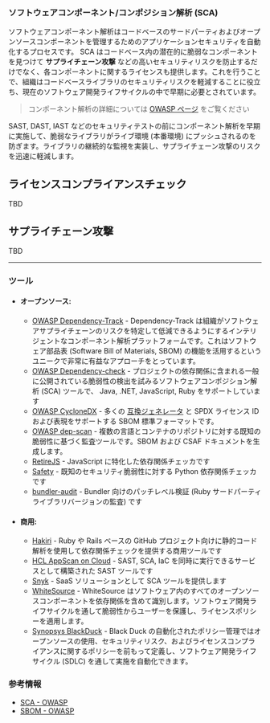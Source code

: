 ### ソフトウェアコンポーネント/コンポジション解析 (SCA)

ソフトウェアコンポーネント解析はコードベースのサードパーティおよびオープンソースコンポーネントを管理するためのアプリケーションセキュリティを自動化するプロセスです。 SCA はコードベース内の潜在的に脆弱なコンポーネントを見つけて **サプライチェーン攻撃** などの高いセキュリティリスクを防止するだけでなく、各コンポーネントに関するライセンスも提供します。これを行うことで、組織はコードベースライブラリのセキュリティリスクを軽減することに役立ち、現在のソフトウェア開発ライフサイクルの中で早期に必要とされています。

> コンポーネント解析の詳細については [OWASP ページ](https://owasp.org/www-community/Component_Analysis) をご覧ください

SAST, DAST, IAST などのセキュリティテストの前にコンポーネント解析を早期に実施して、脆弱なライブラリがライブ環境 (本番環境) にプッシュされるのを防ぎます。ライブラリの継続的な監視を実装し、サプライチェーン攻撃のリスクを迅速に軽減します。

## ライセンスコンプライアンスチェック
TBD

## サプライチェーン攻撃
TBD

---
### ツール
- #### オープンソース:
  + [OWASP Dependency-Track](https://owasp.org/www-project-dependency-track/) -   Dependency-Track は組織がソフトウェアサプライチェーンのリスクを特定して低減できるようにするインテリジェントなコンポーネント解析プラットフォームです。これはソフトウェア部品表 (Software Bill of Materials, SBOM) の機能を活用するというユニークで非常に有益なアプローチをとっています。
  + [OWASP Dependency-check](https://owasp.org/www-project-dependency-check) - プロジェクトの依存関係に含まれる一般に公開されている脆弱性の検出を試みるソフトウェアコンポジション解析 (SCA) ツールで、 Java, .NET, JavaScript, Ruby をサポートしています
  + [OWASP CycloneDX](https://cyclonedx.org/) - 多くの [互換ジェネレータ](https://cyclonedx.org/tool-center/) と SPDX ライセンス ID および表現をサポートする SBOM 標準フォーマットです。
  + [OWASP dep-scan](https://owasp.org/www-project-dep-scan/) - 複数の言語とコンテナのリポジトリに対する既知の脆弱性に基づく監査ツールです。SBOM および CSAF ドキュメントを生成します。
  + [RetireJS](https://github.com/RetireJS/retire.js) - JavaScript に特化した依存関係チェッカです
  + [Safety](https://github.com/pyupio/safety) - 既知のセキュリティ脆弱性に対する Python 依存関係チェッカです
  + [bundler-audit](https://github.com/rubysec/bundler-audit) - Bundler 向けのパッチレベル検証 (Ruby サードパーティライブラリバージョンの監査) です

- #### 商用:
  + [Hakiri](https://hakiri.io/) - Ruby や Rails ベースの GitHub プロジェクト向けに静的コード解析を使用して依存関係チェックを提供する商用ツールです
  + [HCL AppScan on Cloud](https://cloud.appscan.com) - SAST, SCA, IaC を同時に実行できるサービスとして構築された SAST ツールです
  + [Snyk](https://snyk.io/) - SaaS ソリューションとして SCA ツールを提供します
  + [WhiteSource](https://www.whitesourcesoftware.com/) - WhiteSource はソフトウェア内のすべてのオープンソースコンポーネントを依存関係を含めて識別します。ソフトウェア開発ライフサイクルを通して脆弱性からユーザーを保護し、ライセンスポリシーを適用します。
  + [Synopsys BlackDuck](https://www.blackducksoftware.com/) - Black Duck の自動化されたポリシー管理ではオープンソースの使用、セキュリティリスク、およびライセンスコンプライアンスに関するポリシーを前もって定義し、ソフトウェア開発ライフサイクル (SDLC) を通して実施を自動化できます。


### 参考情報

+ [SCA - OWASP](https://owasp.org/www-community/Component_Analysis)
+ [SBOM - OWASP](https://owasp.org/www-community/Component_Analysis#software-bill-of-materials-sbom)
